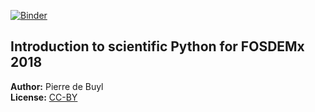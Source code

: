 [![Binder](https://mybinder.org/badge.svg)](https://mybinder.org/v2/gh/pdebuyl/fosdemx_2018_numpy/master)

## Introduction to scientific Python for FOSDEMx 2018

**Author:** Pierre de Buyl  
**License:** [CC-BY](https://choosealicense.com/licenses/cc-by-4.0/)
